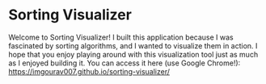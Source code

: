 # Sorting Visualizer

Welcome to Sorting Visualizer! I built this application because I was fascinated by sorting algorithms, and I wanted to visualize them in action. I hope that you enjoy playing around with this visualization tool just as much as I enjoyed building it. You can access it here (use Google Chrome!): https://imgourav007.github.io/sorting-visualizer/
